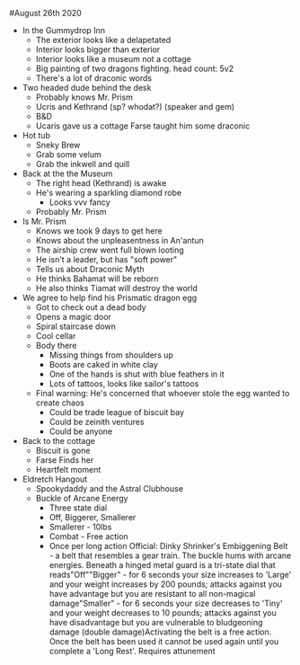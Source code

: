 #August 26th 2020
- In the Gummydrop Inn
	- The exterior looks like a delapetated 
	- Interior looks bigger than exterior
	- Interior looks like a museum not a cottage
	- Big painting of two dragons fighting. head count: 5v2
	- There's a lot of draconic words
- Two headed dude behind the desk
	- Probably knows Mr. Prism
	- Ucris and Kethrand (sp? whodat?) (speaker and gem)
	- B&D
	- Ucaris gave us a cottage Farse taught him some draconic
- Hot tub
	- Sneky Brew
	- Grab some velum 
	- Grab the inkwell and quill
- Back at the the Museum
	- The right head (Kethrand) is awake
	- He's wearing a sparkling diamond robe
		- Looks vvv fancy
	- Probably Mr. Prism
- Is Mr. Prism
	- Knows we took 9 days to get here
	- Knows about the unpleasentness in An'antun
	- The airship crew went full blown looting 
	- He isn't a leader, but has "soft power"
	- Tells us about Draconic Myth
	- He thinks Bahamat will be reborn
	- He also thinks Tiamat will destroy the world
- We agree to help find his Prismatic dragon egg
	- Got to check out a dead body
	- Opens a magic door
	- Spiral staircase down
	- Cool cellar 
	- Body there
		- Missing things from shoulders up
		- Boots are caked in white clay
		- One of the hands is shut with blue feathers in it
		- Lots of tattoos, looks like sailor's tattoos  
	- Final warning: He's concerned that whoever stole the egg wanted to create chaos
		- Could be trade league of biscuit bay
		- Could be zeinith ventures
		- Could be anyone
- Back to the cottage
	- Biscuit is gone
	- Farse Finds her
	- Heartfelt moment
- Eldretch Hangout
	- Spookydaddy and the Astral Clubhouse
	- Buckle of Arcane Energy
		- Three state dial
		- Off, Biggerer, Smallerer
		- Smallerer - 10lbs
		- Combat - Free action
		- Once per long action
		Official: 
		Dinky Shrinker's Embiggening Belt - a belt that resembles a gear train. The buckle hums with arcane energies. Beneath a hinged metal guard is a tri-state dial that reads"Off""Bigger" - for 6 seconds your size increases to 'Large' and your weight increases by 200 pounds; attacks against you have advantage but you are resistant to all non-magical damage"Smaller" - for 6 seconds your size decreases to 'Tiny' and your weight decreases to 10 pounds; attacks against you have disadvantage but you are vulnerable to bludgeoning damage (double damage)Activating the belt is a free action. Once the belt has been used it cannot be used again until you complete a 'Long Rest'. Requires attunement

